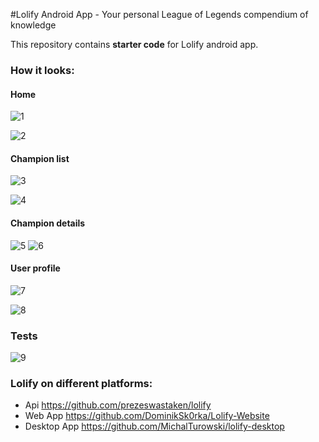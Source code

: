 #Lolify Android App - Your personal League of Legends compendium of knowledge

This repository contains **starter code** for Lolify android app.

### How it looks:

#### Home
![1](https://github.com/orlowski11/lolify-android/assets/115500492/06395be1-89a5-463c-9e36-04ec27e0a3c8)

![2](https://github.com/orlowski11/lolify-android/assets/115500492/4a7dc782-d99a-4af5-a593-1bd8e1d21215)

#### Champion list
![3](https://github.com/orlowski11/lolify-android/assets/115500492/d1a9d22e-afa0-475f-ac2b-b17b9496477d)

![4](https://github.com/orlowski11/lolify-android/assets/115500492/c65353c5-01ab-4923-a7bf-5a6dae44b544)

#### Champion details
![5](https://github.com/orlowski11/lolify-android/assets/115500492/9998558e-3289-41dd-b80c-0c98e7d7a25c)
![6](https://github.com/orlowski11/lolify-android/assets/115500492/42ce87ff-46b0-458f-8c89-a6283c77780c)

#### User profile
![7](https://github.com/orlowski11/lolify-android/assets/115500492/a761dc07-b94b-4774-a6c8-92aa7eb75585)

![8](https://github.com/orlowski11/lolify-android/assets/115500492/d0469a03-e340-4b2c-9c4b-3560f80367a1)

### Tests
![9](https://github.com/orlowski11/lolify-android/assets/115500492/ebb58544-de56-4d54-8364-f91cec7c9cb1)

### Lolify on different platforms: 
- Api https://github.com/prezeswastaken/lolify
- Web App https://github.com/DominikSk0rka/Lolify-Website
- Desktop App https://github.com/MichalTurowski/lolify-desktop
